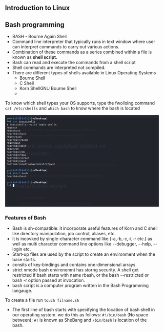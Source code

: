 ## Introduction to Linux




## Bash programming
- BASH  - Bourne Again Shell
-  Command line interpreter that typically runs in text window where user can interpret commands to carry out various actions.
-  Combination of these commands as a series combined within a file is known as **shell script.**
-  Bash can read and execute the commands from a shell script
-  Shell commands are interpreted not compiled.
-  There are different types of shells available in Linux Operating Systems
	-  Bourne Shell
	-  C Shell
	-  Korn ShellGNU Bourne Shell
	-  
To know which shell types your OS supports, type the fwolloing command `cat /etc/shells` and `which bash` to know where the bash is located

![bash-shell.png](../_resources/bash-shell.png)

### Features of Bash
- Bash is sh-compatible: it incorporate useful features of Korn and C shell like directory manipulation, job control, aliases, etc.
- it is incovked by single-character command like (-a,-b,-c,-i,-r etc.) as well as multi character command line options like --debugger, --help, --login etc.
- Start-up files are used by the script to create an environment when the base starts.
- consits of key-bindings and contains one-dimensional arrays.
- strict nmode bash environemnt has storng security. A shell get restricted if bash starts with name rbash, or the bash --restricted or bash -r option passed at invocation.
- bash script is a computer program written in the Bash Programming langauge.

To create a file run `touch filname.sh`

- The first line of bash starts with specifying the location of bash shell in our operating system. we do this as follows:
`#!/bin/bash` (No space between);  `#!` is known as SheBang and `/bin/bash` is location of the bash.






